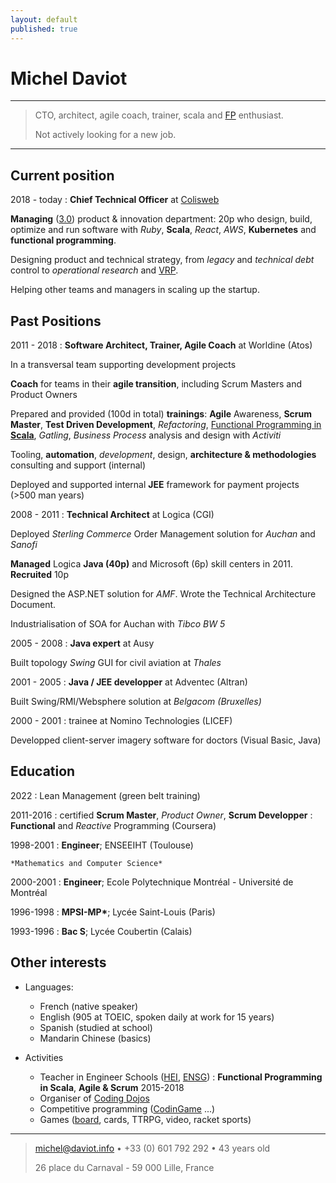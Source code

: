 ```yaml
---
layout: default
published: true
---
```


Michel Daviot
============

----

>  CTO, architect, agile coach, trainer, scala and [FP](https://en.wikipedia.org/wiki/Functional_programming) enthusiast.
>
>  Not actively looking for a new job.

----



Current position
----------

2018 - today
: **Chief Technical Officer** at [Colisweb](https://www.colisweb.com)

**Managing** ([3.0](https://management30.com/)) product & innovation department: 20p who design, build, optimize and run software with *Ruby*, **Scala**, *React*, *AWS*, **Kubernetes** and **functional programming**.

Designing product and technical strategy, from *legacy* and *technical debt* control to *operational research* and [VRP](https://en.wikipedia.org/wiki/Vehicle_routing_problem).

Helping other teams and managers in scaling up the startup.


Past Positions
--------------------

2011 - 2018 
: **Software Architect, Trainer, Agile Coach** at Worldine (Atos)

In a transversal team supporting development projects

**Coach** for teams in their **agile transition**, including Scrum Masters and Product Owners

Prepared and provided (100d in total) **trainings**: **Agile** Awareness, **Scrum Master**, **Test Driven Development**, *Refactoring*, [Functional Programming in **Scala**](https://github.com/tyrcho/fp-scala), *Gatling*,  *Business Process* analysis and design with *Activiti* 

Tooling, **automation**, *development*, design, **architecture & methodologies** consulting and support (internal)

Deployed and supported internal **JEE** framework for payment projects (>500 man years)

2008 - 2011 
: **Technical Architect** at Logica (CGI)

Deployed *Sterling Commerce* Order Management solution for *Auchan* and *Sanofi*

**Managed** Logica **Java (40p)** and Microsoft (6p) skill centers in 2011. **Recruited** 10p

Designed the ASP.NET solution for *AMF*. Wrote the Technical Architecture Document.

Industrialisation of SOA for Auchan with *Tibco BW 5*


2005 - 2008 
: **Java expert** at Ausy

Built topology *Swing* GUI for civil aviation at *Thales*


2001 - 2005
: **Java / JEE developper** at Adventec (Altran)

Built Swing/RMI/Websphere solution at *Belgacom (Bruxelles)*


2000 - 2001 
: trainee at Nomino Technologies (LICEF)

Developped client-server imagery software for doctors (Visual Basic, Java)



Education
---------

2022
: Lean Management (green belt training)

2011-2016
: certified **Scrum Master**, *Product Owner*, **Scrum Developper**
: **Functional** and *Reactive* Programming (Coursera)

1998-2001
:   **Engineer**; ENSEEIHT (Toulouse)

    *Mathematics and Computer Science*

2000-2001
:   **Engineer**; Ecole Polytechnique Montréal - Université de Montréal	

1996-1998
:   **MPSI-MP\***; Lycée Saint-Louis (Paris)

1993-1996
:   **Bac S**; Lycée Coubertin (Calais)



Other interests
----------------

* Languages:

     * French (native speaker)
     * English (905 at TOEIC, spoken daily at work for 15 years)
     * Spanish (studied at school)
     * Mandarin Chinese (basics)

* Activities

    * Teacher in Engineer Schools ([HEI](http://en.hei.fr/), [ENSG](http://www.ensg.eu/)) : **Functional Programming in Scala**, **Agile & Scrum** 2015-2018
    * Organiser of [Coding Dojos](https://github.com/tyrcho/path-kata)
    * Competitive programming ([CodinGame](https://www.codingame.com/profile/e30e2eaed69f0747e8826dbf32015ea1229103) ...)
    * Games ([board](https://fr.boardgamearena.com/#!player?id=5933447), cards, TTRPG, video, racket sports)

----

> <michel@daviot.info> • +33 (0) 601 792 292 • 43 years old
>
> 26 place du Carnaval - 59 000 Lille, France
